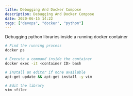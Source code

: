 ```yaml
---
title: Debugging And Docker Compose
description: Debugging And Docker Compose
date: 2020-06-15 14:22
tags: ["devops", "docker", "python"]
---
```


Debugging python libraries inside a running docker container

```bash
# Find the running process
docker ps

# Execute a command inside the container
docker exec -it <container ID> bash

# Install an editor if none available
apt-get update && apt-get install -y vim

# Edit the library
vim <file>
```
